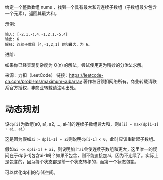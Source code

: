 给定一个整数数组 nums ，找到一个具有最大和的连续子数组（子数组最少包含一个元素），返回其最大和。

示例:

```
输入: [-2,1,-3,4,-1,2,1,-5,4]
输出: 6
解释: 连续子数组 [4,-1,2,1] 的和最大，为 6。
```


进阶:

如果你已经实现复杂度为 O(n) 的解法，尝试使用更为精妙的分治法求解。

来源：力扣（LeetCode）
链接：https://leetcode-cn.com/problems/maximum-subarray
著作权归领扣网络所有。商业转载请联系官方授权，非商业转载请注明出处。

# 动态规划

设`dp[i]`为数组[a0, a1, a2, ..., ai-1]的连续子数组最大和，则`d[i] = max(dp[i-1] + ai, ai)`

这是因为假如`ai > dp[i-1] + ai`则说明`dp[i-1] < 0`，此时应该重新起子数组。

假如`ai <= dp[i-1] + ai`，则说明加上`ai`会使连续子数组和更大，这里唯一的疑问在于dp[i-1]包含ai-1吗？如果不包含，则不能直接加ai，因为不连续了。实际上是包含的，因为每个状态都是前一个状态转移的，而第一个状态包含。

可以优化dp[i]的存储空间。